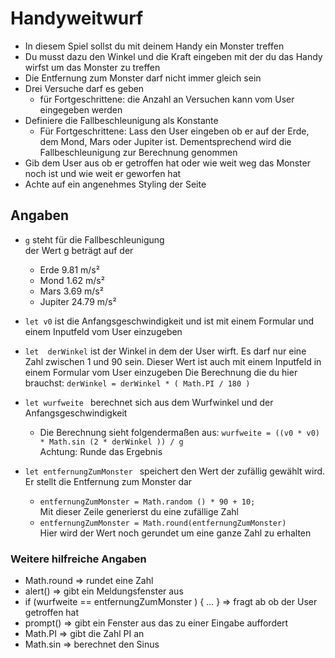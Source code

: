 # Handyweitwurf

- In diesem Spiel sollst du mit deinem Handy ein Monster treffen
- Du musst dazu den Winkel und die Kraft eingeben mit der du das Handy wirfst um das Monster zu treffen
- Die Entfernung zum Monster darf nicht immer gleich sein
- Drei Versuche darf es geben
    - für Fortgeschrittene: die Anzahl an Versuchen kann vom User eingegeben werden
- Definiere die Fallbeschleunigung als Konstante
    - Für Fortgeschrittene: Lass den User eingeben ob er auf der Erde, dem Mond, Mars oder Jupiter ist. Dementsprechend wird die Fallbeschleunigung zur Berechnung genommen
- Gib dem User aus ob er getroffen hat oder wie weit weg das Monster noch ist und wie weit er geworfen hat
- Achte auf ein angenehmes Styling der Seite

## Angaben
- ``` g ``` steht für die Fallbeschleunigung<br>
der Wert g beträgt auf der
    - Erde 9.81 m/s²
    - Mond 1.62 m/s²
    - Mars 3.69 m/s²
    - Jupiter 24.79 m/s²

- ``` let v0 ``` ist die Anfangsgeschwindigkeit und ist mit einem Formular und einem Inputfeld vom User einzugeben

- ``` let  derWinkel ``` ist der Winkel in dem der User wirft. Es darf nur eine Zahl zwischen 1 und 90 sein. Dieser Wert ist auch mit einem Inputfeld in einem Formular vom User einzugeben
    Die Berechnung die du hier brauchst:
    ``` derWinkel = derWinkel * ( Math.PI / 180 ) ```
- ```let wurfweite ``` berechnet sich aus dem Wurfwinkel und der Anfangsgeschwindigkeit
    - Die Berechnung sieht folgendermaßen aus:
    ``` wurfweite = ((v0 * v0) * Math.sin (2 * derWinkel )) / g ``` <br>
    Achtung: Runde das Ergebnis

 - ``` let entfernungZumMonster  ``` speichert den Wert der zufällig gewählt wird. Er stellt die Entfernung zum Monster dar
    -  ``` entfernungZumMonster = Math.random () * 90 + 10;  ```<br>
    Mit dieser Zeile generierst du eine zufällige Zahl
    -  ```entfernungZumMonster = Math.round(entfernungZumMonster) ```<br>
    Hier wird der Wert noch gerundet um eine ganze Zahl zu erhalten

### Weitere hilfreiche Angaben
- Math.round => rundet eine Zahl
- alert() => gibt ein Meldungsfenster aus
- if (wurfweite == entfernungZumMonster ) { … } => fragt ab ob der User getroffen hat
- prompt() => gibt ein Fenster aus das zu einer Eingabe auffordert
- Math.PI => gibt die Zahl PI an
- Math.sin => berechnet den Sinus